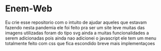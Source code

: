# Enem-Web
Eu crie esse repositorio com o intuito de ajudar aqueles que estavam fazendo nesta pandemia 
ele foi feito pra ser um site leve muitas das imagens utilizadas foram do tipo svg 
ainda a muitas funcionalidades a serem adicionadas pois ainda nao adicionei o javascript
ele tem um menu totalmente feito com css que fica escondido breve mais implementaçoes
